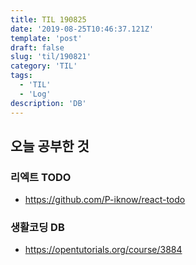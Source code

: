 ```yaml
---
title: TIL 190825 
date: '2019-08-25T10:46:37.121Z'
template: 'post'
draft: false
slug: 'til/190821'
category: 'TIL'
tags:
  - 'TIL'
  - 'Log'
description: 'DB'
---
```


## 오늘 공부한 것

### 리엑트 TODO 

- https://github.com/P-iknow/react-todo

### 생활코딩 DB

- https://opentutorials.org/course/3884